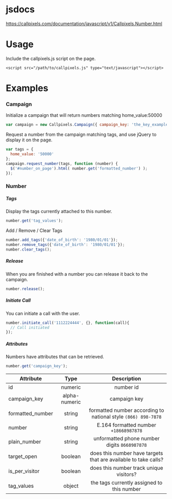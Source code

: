 # jsdocs

https://callpixels.com/documentation/javascript/v1/Callpixels.Number.html


# Usage

Include the callpixels.js script on the page.

```
<script src="/path/to/callpixels.js" type="text/javascript"></script>
```


# Examples

### Campaign

Initialize a campaign that will return numbers matching home_value:50000

```javascript
var campaign = new Callpixels.Campaign({ campaign_key: 'the_key_example' });
```

Request a number from the campaign matching tags, and use jQuery to display it on the page.

```javascript
var tags = { 
  home_value: '50000' 
};
campaign.request_number(tags, function (number) {
  $('#number_on_page').html( number.get('formatted_number') );
});
```


### Number

##### Tags

Display the tags currently attached to this number.

```javascript
number.get('tag_values');
```
 
Add / Remove / Clear Tags

```javascript
number.add_tags({'date_of_birth': '1980/01/01'});
number.remove_tags({'date_of_birth': '1980/01/01'});
number.clear_tags();
```

##### Release

When you are finished with a number you can release it back to the campaign.

```javascript
number.release();
```

##### Initiate Call

You can initiate a call with the user.

```javascript
number.initiate_call('1112224444', {}, function(call){
  // Call initiated
});
```

##### Attributes

Numbers have attributes that can be retrieved.

```javascript
number.get('campaign_key');
```

| Attribute         | Type            | Description                                                         |
| ----------------- |:---------------:|:-------------------------------------------------------------------:|
| id                | numeric         | number id                                                           |
| campaign_key      | alpha-numeric   | campaign key                                                        |
| formatted_number  | string          | formatted number according to national style `(866) 898-7878`       |
| number            | string          | E.164 formatted number `+18668987878`                               |
| plain_number      | string          | unformatted phone number digits `8668987878`                        |
| target_open       | boolean         | does this number have targets that are available to take calls?     |
| is_per_visitor    | boolean         | does this number track unique visitors?                             |
| tag_values        | object          | the tags currently assigned to this number                          |
